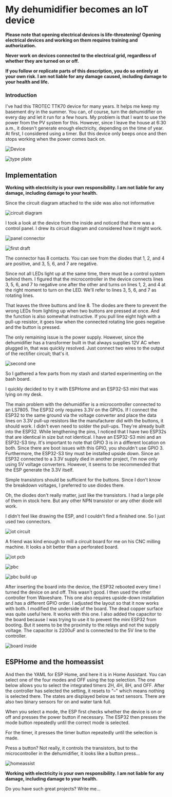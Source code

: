 # My dehumidifier becomes an IoT device

**Please note that opening electrical devices is life-threatening! Opening electrical devices and working on them requires training and authorization.**

**Never work on devices connected to the electrical grid, regardless of whether they are turned on or off.**

**If you follow or replicate parts of this description, you do so entirely at your own risk. I am not liable for any damage caused, including damage to your health and life.**

### Introduction

I've had this TROTEC TTK70 device for many years. It helps me keep my basement dry in the summer.
You can, of course, turn the dehumidifier on every day and let it run for a few hours.
My problem is that I want to use the power from the PV system for this. However, since I leave the house at 6:30 a.m., it doesn't generate enough electricity, depending on the time of year.
At first, I considered using a timer. But this device only beeps once and then stops working when the power comes back on.

![Device](pic/picture.jpg)

![type plate](pic/type_plate.jpg)

## Implementation

**Working with electricity is your own responsibility. I am not liable for any damage, including damage to your health.**

Since the circuit diagram attached to the side was also not informative

![circuit diagram](pic/circuit_diagram.jpeg)


I took a look at the device from the inside and noticed that there was a control panel. I drew its circuit diagram and considered how it might work.

![panel connector](pic/panel_conecctor.jpg)

![first draft](pic/first_draft.jpg)

The connector has 8 contacts. You can see from the diodes that 1, 2, and 4 are positive, and 3, 5, 6, and 7 are negative.

Since not all LEDs light up at the same time, there must be a control system behind them. I figured that the microcontroller in the device connects lines 3, 5, 6, and 7 to negative one after the other and turns on lines 1, 2, and 4 at the right moment to turn on the LED. We'll refer to lines 3, 5, 6, and 7 as rotating lines.

That leaves the three buttons and line 8. The diodes are there to prevent the wrong LEDs from lighting up when two buttons are pressed at once. And the function is also somewhat instructive. If you pull line eight high with a pull-up resistor, it goes low when the connected rotating line goes negative and the button is pressed.

The only remaining issue is the power supply. However, since the dehumidifier has a transformer built in that always supplies 12V AC when plugged in, that was quickly resolved. Just connect two wires to the output of the rectifier circuit; that's it.

![second one](KICad/dehumidifier_panel/export/dehumidifier_panel.svg)

So I gathered a few parts from my stash and started experimenting on the bash board.

I quickly decided to try it with ESPHome and an ESP32-S3 mini that was lying on my desk.

The main problem with the dehumidifier is a microcontroller connected to an LS7805. The ESP32 only requires 3.3V on the GPIOs. If I connect the ESP32 to the same ground via the voltage converter and place the data lines on 3.3V pull-up resistors like the manufacturer did with the buttons, it should work. I didn't even need to solder the pull-ups. They're already built into the ESP32. While lengthening the pins, I noticed that I have two ESP32s that are identical in size but not identical. I have an ESP32-S3 mini and an ESP32-S3 tiny. It's important to note that GPIO 3 is in a different location on both. Since there are boot issues with this GPIO, you shouldn't use GPIO 3. Furthermore, the ESP32-S3 tiny must be installed upside down. Since an ESP32 connected to a 3.3V supply died in another project, I'm now only using 5V voltage converters. However, it seems to be recommended that the ESP generate the 3.3V itself.

Simple transistors should be sufficient for the buttons. Since I don't know the breakdown voltages, I preferred to use diodes there.

Oh, the diodes don't really matter, just like the transistors. I had a large pile of them in stock here. But any other NPN transistor or any other diode will work.

I didn't feel like drawing the ESP, and I couldn't find a finished one. So I just used two connectors.

![iot circuit](KICad/dehumidifier/export/dehumidifier.svg)

A friend was kind enough to mill a circuit board for me on his CNC milling machine. It looks a bit better than a perforated board.

![iot pcb](KICad/dehumidifier/export/dehumidifier-B_Cu.svg)

![pbc](pic/pbc.jpeg)

![pbc build up](pic/pbc_build.jpeg)

After inserting the board into the device, the ESP32 rebooted every time I turned the device on and off. This wasn't good. I then used the other controller from Waveshare. This one also requires upside-down installation and has a different GPIO order. I adjusted the layout so that it now works with both. I modified the underside of the board. The dead copper surface was quite useful here. It works with this one. I also added the capacitor to the board because I was trying to use it to prevent the mini ESP32 from booting. But it seems to be the proximity to the relays and not the supply voltage. The capacitor is 2200uF and is connected to the 5V line to the controller.

![board inside](pic/board_inside.jpeg)

## ESPHome and the homeassist

And then the YAML for ESP Home, and here it is in Home Assistant. You can select one of the four modes and OFF using the top selection. The one below allows you to select the integrated timers 2H, 4H, 8H, and OFF. After the controller has selected the setting, it resets to "–" which means nothing is selected there. The states are displayed below as text sensors. There are also two binary sensors for on and water tank full.

When you select a mode, the ESP first checks whether the device is on or off and presses the power button if necessary. The ESP32 then presses the mode button repeatedly until the correct mode is selected.

For the timer, it presses the timer button repeatedly until the selection is made.

Press a button? Not really, it controls the transistors, but to the microcontroller in the dehumidifier, it looks like a button press...

![homeassist](pic/homeassist.PNG)

**Working with electricity is your own responsibility. I am not liable for any damage, including damage to your health.**

Do you have such great projects? Write me...

